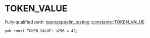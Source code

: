 # TOKEN_VALUE

Fully qualified path: [openzeppelin_testing](./openzeppelin_testing.md)::[constants](./openzeppelin_testing-constants.md)::[TOKEN_VALUE](./openzeppelin_testing-constants-TOKEN_VALUE.md)

<pre><code class="language-cairo">pub const TOKEN_VALUE: u256 = 42;</code></pre>

